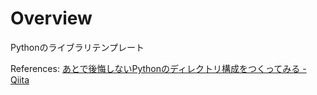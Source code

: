 # Overview

Pythonのライブラリテンプレート

References:
[あとで後悔しないPythonのディレクトリ構成をつくってみる \- Qiita](https://qiita.com/kobori_akira/items/aa42790354654debb655)
